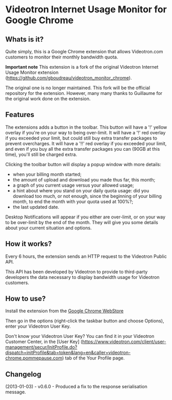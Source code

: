 Videotron Internet Usage Monitor for Google Chrome
==================================================

Whats is it?
------------

Quite simply, this is a Google Chrome extension that allows Videotron.com customers
to monitor their monthly bandwidth quota.

**Important note** 
This extension is a fork of the original Videotron Internet Usage Monitor extension (https://github.com/gboudreau/videotron_monitor_chrome).

The original one is no longer maintained. This fork will be the official repository for the extension. However, many many thanks to Guillaume for the original work done on the extension.

Features
--------

The extensions adds a button in the toolbar. This button will have a '!' yellow overlay if you're on your way to being over-limit.
It will have a '!' red overlay if you exceeded your limit, but could still buy extra transfer packages to prevent overcharges.
It will have a '!!' red overlay if you exceeded your limit, and even if you buy all the extra transfer packages you can (90GB at this time), you'll still be charged extra.

Clicking the toolbar button will display a popup window with more details:

* when your billing month started;
* the amount of upload and download you made thus far, this month;
* a graph of you current usage versus your allowed usage;
* a hint about where you stand on your daily quota usage: did you download too much, or not enough, since the beginning of your billing month, to end the month with your quota used at 100%?;
* the last updated date.

Desktop Notifications will appear if you either are over-limit, or on your way to be over-limit by the end of the month. They will give you some details about your current situation and options.

How it works?
-------------
Every 6 hours, the extension sends an HTTP request to the Videotron Public API.

This API has been developed by Videotron to provide to third-party developers the data necessary to display bandwidth usage for Videotron customers.

How to use?
-----------

Install the extension from the [Google Chrome WebStore](https://chrome.google.com/webstore/detail/fnhepcakkcnkaehfhpagimbbkpelkdha)

Then go in the options (right-click the taskbar button and choose Options), enter your Videotron User Key.

Don't know your Videotron User Key? You can find it in your Videotron Customer Center, in the [User Key] (https://www.videotron.com/client/user-management/secur/InitProfile.do?dispatch=initProfile&tab=token&lang=en&caller=videotron-chrome.pommepause.com) tab of the Your Profile page.

Changelog
---------
(2013-01-03) - v0.6.0 - Produced a fix to the response serialisation message. 
